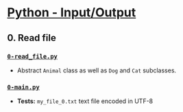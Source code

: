 # [Python - Input/Output](https://intranet.hbtn.io/projects/2182)

## 0. Read file
### [`0-read_file.py`](0-read_file.py)
* Abstract `Animal` class as well as `Dog` and `Cat` subclasses.
### [`0-main.py`](0-main.py)
* **Tests:** `my_file_0.txt` text file encoded in UTF-8
